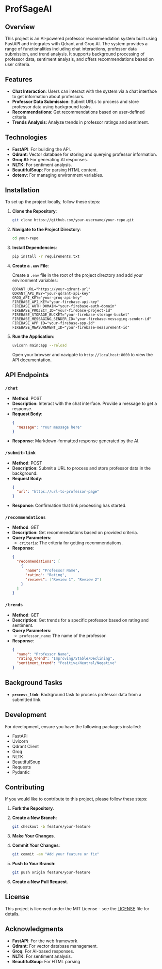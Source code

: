 # ProfSageAI

## Overview

This project is an AI-powered professor recommendation system built using FastAPI and integrates with Qdrant and Groq AI. The system provides a range of functionalities including chat interactions, professor data submission, and trend analysis. It supports background processing of professor data, sentiment analysis, and offers recommendations based on user criteria.

## Features

- **Chat Interaction**: Users can interact with the system via a chat interface to get information about professors.
- **Professor Data Submission**: Submit URLs to process and store professor data using background tasks.
- **Recommendations**: Get recommendations based on user-defined criteria.
- **Trends Analysis**: Analyze trends in professor ratings and sentiment.

## Technologies

- **FastAPI**: For building the API.
- **Qdrant**: Vector database for storing and querying professor information.
- **Groq AI**: For generating AI responses.
- **NLTK**: For sentiment analysis.
- **BeautifulSoup**: For parsing HTML content.
- **dotenv**: For managing environment variables.

## Installation

To set up the project locally, follow these steps:

1. **Clone the Repository**:

   ```bash
   git clone https://github.com/your-username/your-repo.git
   ```

2. **Navigate to the Project Directory**:

   ```bash
   cd your-repo
   ```

3. **Install Dependencies**:

   ```bash
   pip install -r requirements.txt
   ```

4. **Create a `.env` File**:

   Create a `.env` file in the root of the project directory and add your environment variables:

   ```env
   QDRANT_URL="https://your-qdrant-url"
   QDRANT_API_KEY="your-qdrant-api-key"
   GROQ_API_KEY="your-groq-api-key"
   FIREBASE_API_KEY="your-firebase-api-key"
   FIREBASE_AUTH_DOMAIN="your-firebase-auth-domain"
   FIREBASE_PROJECT_ID="your-firebase-project-id"
   FIREBASE_STORAGE_BUCKET="your-firebase-storage-bucket"
   FIREBASE_MESSAGING_SENDER_ID="your-firebase-messaging-sender-id"
   FIREBASE_APP_ID="your-firebase-app-id"
   FIREBASE_MEASUREMENT_ID="your-firebase-measurement-id"
   ```

5. **Run the Application**:

   ```bash
   uvicorn main:app --reload
   ```

   Open your browser and navigate to `http://localhost:8000` to view the API documentation.

## API Endpoints

### `/chat`

- **Method**: POST
- **Description**: Interact with the chat interface. Provide a message to get a response.
- **Request Body**:
  ```json
  {
    "message": "Your message here"
  }
  ```
- **Response**: Markdown-formatted response generated by the AI.

### `/submit-link`

- **Method**: POST
- **Description**: Submit a URL to process and store professor data in the background.
- **Request Body**:
  ```json
  {
    "url": "https://url-to-professor-page"
  }
  ```
- **Response**: Confirmation that link processing has started.

### `/recommendations`

- **Method**: GET
- **Description**: Get recommendations based on provided criteria.
- **Query Parameters**:
  - `criteria`: The criteria for getting recommendations.
- **Response**:
  ```json
  {
    "recommendations": [
      {
        "name": "Professor Name",
        "rating": "Rating",
        "reviews": ["Review 1", "Review 2"]
      }
    ]
  }
  ```

### `/trends`

- **Method**: GET
- **Description**: Get trends for a specific professor based on rating and sentiment.
- **Query Parameters**:
  - `professor_name`: The name of the professor.
- **Response**:
  ```json
  {
    "name": "Professor Name",
    "rating_trend": "Improving/Stable/Declining",
    "sentiment_trend": "Positive/Neutral/Negative"
  }
  ```

## Background Tasks

- **`process_link`**: Background task to process professor data from a submitted link.

## Development

For development, ensure you have the following packages installed:

- FastAPI
- Uvicorn
- Qdrant Client
- Groq
- NLTK
- BeautifulSoup
- Requests
- Pydantic

## Contributing

If you would like to contribute to this project, please follow these steps:

1. **Fork the Repository**.
2. **Create a New Branch**:
   
   ```bash
   git checkout -b feature/your-feature
   ```

3. **Make Your Changes**.
4. **Commit Your Changes**:

   ```bash
   git commit -am "Add your feature or fix"
   ```

5. **Push to Your Branch**:

   ```bash
   git push origin feature/your-feature
   ```

6. **Create a New Pull Request**.

## License

This project is licensed under the MIT License - see the [LICENSE](LICENSE) file for details.

## Acknowledgments

- **FastAPI**: For the web framework.
- **Qdrant**: For vector database management.
- **Groq**: For AI-based responses.
- **NLTK**: For sentiment analysis.
- **BeautifulSoup**: For HTML parsing
